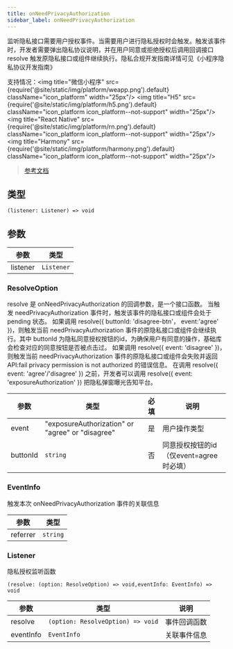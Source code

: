 ```yaml
---
title: onNeedPrivacyAuthorization
sidebar_label: onNeedPrivacyAuthorization
---
```


监听隐私接口需要用户授权事件。当需要用户进行隐私授权时会触发。触发该事件时，开发者需要弹出隐私协议说明，并在用户同意或拒绝授权后调用回调接口 resolve 触发原隐私接口或组件继续执行。隐私合规开发指南详情可见《小程序隐私协议开发指南》

支持情况：<img title="微信小程序" src={require('@site/static/img/platform/weapp.png').default} className="icon_platform" width="25px"/> <img title="H5" src={require('@site/static/img/platform/h5.png').default} className="icon_platform icon_platform--not-support" width="25px"/> <img title="React Native" src={require('@site/static/img/platform/rn.png').default} className="icon_platform icon_platform--not-support" width="25px"/> <img title="Harmony" src={require('@site/static/img/platform/harmony.png').default} className="icon_platform icon_platform--not-support" width="25px"/>

> [参考文档](https://developers.weixin.qq.com/miniprogram/dev/api/open-api/privacy/wx.onNeedPrivacyAuthorization.html)

## 类型

```tsx
(listener: Listener) => void
```

## 参数

| 参数 | 类型 |
| --- | --- |
| listener | `Listener` |

### ResolveOption

resolve 是 onNeedPrivacyAuthorization 的回调参数，是一个接口函数。
当触发 needPrivacyAuthorization 事件时，触发该事件的隐私接口或组件会处于 pending 状态。
如果调用 resolve({ buttonId: 'disagree-btn'， event:'agree' })，则触发当前 needPrivacyAuthorization 事件的原隐私接口或组件会继续执行。其中 buttonId 为隐私同意授权按钮的id，为确保用户有同意的操作，基础库会检查对应的同意按钮是否被点击过。
如果调用 resolve({ event: 'disagree' })，则触发当前 needPrivacyAuthorization 事件的原隐私接口或组件会失败并返回 API:fail privacy permission is not authorized 的错误信息。
在调用 resolve({ event: 'agree'/'disagree' }) 之前，开发者可以调用 resolve({ event: 'exposureAuthorization' }) 把隐私弹窗曝光告知平台。

| 参数 | 类型 | 必填 | 说明 |
| --- | --- | :---: | --- |
| event | "exposureAuthorization" or "agree" or "disagree" | 是 | 用户操作类型 |
| buttonId | `string` | 否 | 同意授权按钮的id （仅event=agree时必填） |

### EventInfo

触发本次 onNeedPrivacyAuthorization 事件的关联信息

| 参数 | 类型 |
| --- | --- |
| referrer | `string` |

### Listener

隐私授权监听函数

```tsx
(resolve: (option: ResolveOption) => void,eventInfo: EventInfo) => void
```

| 参数 | 类型 | 说明 |
| --- | --- | --- |
| resolve | `(option: ResolveOption) => void` | 事件回调函数 |
| eventInfo | `EventInfo` | 关联事件信息 |
